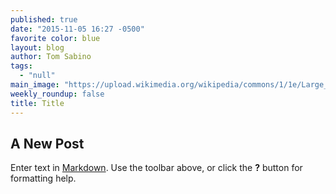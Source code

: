 ```yaml
---
published: true
date: "2015-11-05 16:27 -0500"
favorite color: blue
layout: blog
author: Tom Sabino
tags: 
  - "null"
main_image: "https://upload.wikimedia.org/wikipedia/commons/1/1e/Large_Siamese_cat_tosses_a_mouse.jpg"
weekly_roundup: false
title: Title
---
```





## A New Post

Enter text in [Markdown](http://daringfireball.net/projects/markdown/). Use the toolbar above, or click the **?** button for formatting help.
